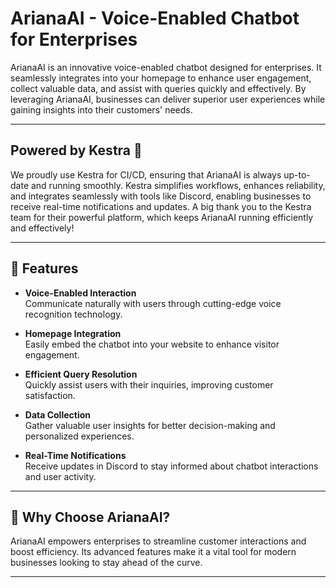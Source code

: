 # ArianaAI - Voice-Enabled Chatbot for Enterprises

ArianaAI is an innovative voice-enabled chatbot designed for enterprises. It seamlessly integrates into your homepage to enhance user engagement, collect valuable data, and assist with queries quickly and effectively. By leveraging ArianaAI, businesses can deliver superior user experiences while gaining insights into their customers' needs.

---

## Powered by Kestra 🚀

We proudly use Kestra for CI/CD, ensuring that ArianaAI is always up-to-date and running smoothly. Kestra simplifies workflows, enhances reliability, and integrates seamlessly with tools like Discord, enabling businesses to receive real-time notifications and updates. A big thank you to the Kestra team for their powerful platform, which keeps ArianaAI running efficiently and effectively!

---

## 🚀 Features

- **Voice-Enabled Interaction**  
  Communicate naturally with users through cutting-edge voice recognition technology.

- **Homepage Integration**  
  Easily embed the chatbot into your website to enhance visitor engagement.

- **Efficient Query Resolution**  
  Quickly assist users with their inquiries, improving customer satisfaction.

- **Data Collection**  
  Gather valuable user insights for better decision-making and personalized experiences.

- **Real-Time Notifications**  
  Receive updates in Discord to stay informed about chatbot interactions and user activity.

---

## 🌟 Why Choose ArianaAI?

ArianaAI empowers enterprises to streamline customer interactions and boost efficiency. Its advanced features make it a vital tool for modern businesses looking to stay ahead of the curve.

---

